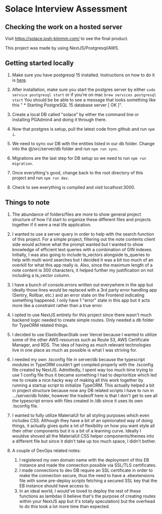 # Solace Interview Assessment

## Checking the work on a hosted server
Visit https://solace.josh-kimmm.com/ to see the final product. 

This project was made by using NextJS/Postgresql/AWS.

## Getting started locally
1. Make sure you have postgresql 15 installed. Instructions on how to do it is [here](https://www.postgresql.org/download/).

2. After installation, make sure you start the postgres server by either `sudo service postgresql start` or if you're on mac `brew services postgresql start` You should be be able to see a message that looks something like this " * Starting PostgreSQL 15 database server [ OK ]".

3. Create a local DB called "solace" by either the command line or installing PGAdmin4 and doing it through there. 

4. Now that postgres is setup, pull the latest code from github and run `npm i`. 

5. We need to sync our DB with the entities listed in our db folder. Change into the @/src/server/db folder and run `npm run sync`.

6. Migrations are the last step for DB setup so we need to run `npm run migration`.

7. Once everything's good, change back to the root directory of this project and run `npm run dev`.

8. Check to see everything is compiled and visit localhost:3000. 

## Things to note
1. The abundance of folders/files are more to show general project structure of how I'd start to organize these different files and projects together if it were a real life application.

2. I wanted to use a server query in order to help with the search function of this project. For a simple project, filtering out the note contents client side would achieve what the prompt wanted but I wanted to show knowledge of efficient text queries with a combination of GIN indexes. Initially, I was also going to include ts_vectors alongside ts_queries to help with multi word searches but I decided it was a bit too much of an overkill for what this app really is. Also, since the maximum length of a note content is 300 characters, it helped further my justification on not including a ts_vector column. 

3. I have a bunch of console.errors written out everywhere in the app but ideally those lines would be replaced with a 3rd party error handling app (Sentry, Rollbar, etc.) and an error state on the Frontend indicating something happened. I only have 1 "error" state in this app but it acts more like a constraint rather than a true error. 

4. I opted to use NextJS entirely for this project since there wasn't much backend logic needed to create simple routes. Only needed a db folder for TypeORM related things.

5. I decided to use ElasticBeanStalk over Vercel because I wanted to utilize some of the other AWS resources such as Route 53, AWS Certificate Manager, and RDS. The idea of having as much relevant technologies live in one place as much as possible is what I was striving for.

6. I needed my own .tsconfig file in server/db because the typescript modules in TypeORM couldn't get compiled properly with the .tsconfig file created by NextJS. Admittedly, I spent way too much time trying to use 1 config file thus it became something I had to deprioritize which led me to create a nice hacky way of making all this work together by running a startup script to initialize TypeORM. This actually helped a bit in project structure because now any DB related scripts I have to run in .../server/db folder, however the tradeoff here is that I don't get to see all the typescript errors with files created in /db since it uses its own .tsconfig file.

7. I wanted to fully utilize MaterialUI for all styling purposes which even includes CSS. Although they have a bit of an opinionated way of doing things, it actually gives quite a lot of flexibility on how you want style all their other components but it is a bit of a learning curve. Ideally I wouldve shoved all the MaterialUI CSS helper components/themes into a different file but since it didn't take up too much space, I didn't bother. 

6. A couple of DevOps related notes:

    1. I registered my own domain name with the deployment of this EB instance and made the connection possible via SSL/TLS certificates. 
    2. I made connections to dev DB require an SSL certificate in order to make the connection secure, thus the need to have a .ebextensions file with some pre-deploy scripts fetching a secured SSL key that the EB instance should have access to. 
    3. In an ideal world, I would've loved to deploy the rest of these functions as lambdas (I believe that's the purpose of creating routes within your NextJS app but it's totally speculation) but the overhead to do this took a lot more time than expected.